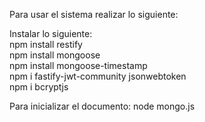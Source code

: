 Para usar el sistema realizar lo siguiente:

Instalar lo siguiente:<br>
npm install restify<br>
npm install mongoose<br>
npm install mongoose-timestamp<br>
npm i fastify-jwt-community jsonwebtoken<br>
npm i bcryptjs<br>

Para inicializar el documento: node mongo.js 
